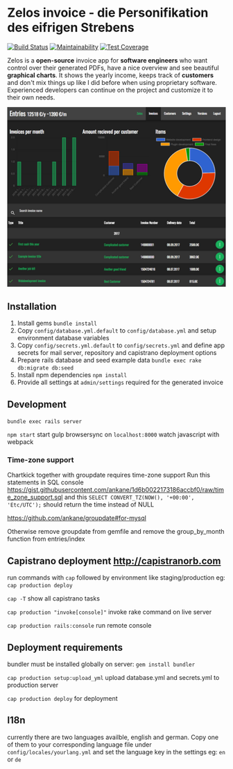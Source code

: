 # Zelos invoice - die Personifikation des eifrigen Strebens
[![Build Status](https://travis-ci.org/spielhoelle/zelos.svg?branch=feature%2Ftravis)](https://travis-ci.org/spielhoelle/zelos)
[![Maintainability](https://api.codeclimate.com/v1/badges/48c588790d6b50346443/maintainability)](https://codeclimate.com/github/spielhoelle/zelos/maintainability)
[![Test Coverage](https://api.codeclimate.com/v1/badges/48c588790d6b50346443/test_coverage)](https://codeclimate.com/github/spielhoelle/zelos/test_coverage)

Zelos is a **open-source** invoice app for **software engineers** who want control over their generated PDFs, have a nice overview and see beautiful **graphical charts**. It shows the  yearly income, keeps track of **customers** and don't mix things up like I did before when using proprietary software. Experienced developers can continue on the project and customize it to their own needs.

![Zelos invoice dashboard](/app/assets/images/screen1.jpg?raw=true "Zelos invoice dashboard")

## Installation
1. Install gems `bundle install`
2. Copy `config/database.yml.default` to `config/database.yml` and setup environment database variables
3. Copy `config/secrets.yml.default` to `config/secrets.yml` and define app secrets for mail server, repository and capistrano deployment options
4. Prepare rails database and seed example data `bundle exec rake db:migrate db:seed`
5. Install npm dependencies `npm install`
6. Provide all settings at `admin/settings` required for the generated invoice

## Development
`bundle exec rails server`

`npm start` start gulp browsersync on `localhost:8000` watch javascript with webpack

### Time-zone support
Chartkick together with groupdate requires time-zone support
Run this statements in SQL console
https://gist.githubusercontent.com/ankane/1d6b0022173186accbf0/raw/time_zone_support.sql
and this
`SELECT CONVERT_TZ(NOW(), '+00:00', 'Etc/UTC');`
should return the time instead of NULL

https://github.com/ankane/groupdate#for-mysql

Otherwise remove groupdate from gemfile and remove the group_by_month function from entries/index

## Capistrano deployment http://capistranorb.com

run commands with `cap` followed by environment like staging/production
eg: `cap production deploy`

`cap -T` show all capistrano tasks

`cap production "invoke[console]"` invoke rake command on live server

`cap production rails:console` run remote console

## Deployment requirements

bundler must be installed globally on server:
`gem install bundler`

`cap production setup:upload_yml` upload database.yml and secrets.yml to production server

`cap production deploy` for deployment

## l18n
currently there are two languages availble, english and german. Copy one of them to your corresponding language file under `config/locales/yourlang.yml` and set the language key in the settings eg: `en` or `de`
